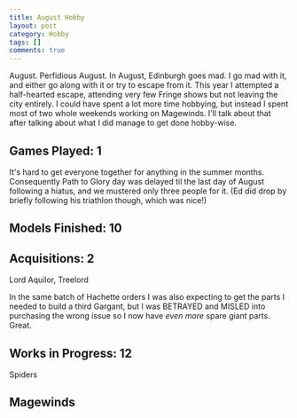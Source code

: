 ```yaml
---
title: August Hobby
layout: post
category: Hobby
tags: []
comments: true
---
```


August. Perfidious August. In August, Edinburgh goes mad. I go mad with it, and either go along with it or try to escape from it. This year I attempted a half-hearted escape, attending very few Fringe shows but not leaving the city entirely. I could have spent a lot more time hobbying, but instead I spent most of two whole weekends working on Magewinds. I'll talk about that after talking about what I did manage to get done hobby-wise.

## Games Played: 1

It's hard to get everyone together for anything in the summer months. Consequently Path to Glory day was delayed til the last day of August following a hiatus, and we mustered only three people for it. (Ed did drop by briefly following his triathlon though, which was nice!)

## Models Finished: 10

## Acquisitions: 2

Lord Aquilor, Treelord

In the same batch of Hachette orders I was also expecting to get the parts I needed to build a third Gargant, but I was BETRAYED and MISLED into purchasing the wrong issue so I now have *even more* spare giant parts. Great.

## Works in Progress: 12

Spiders

## Magewinds
